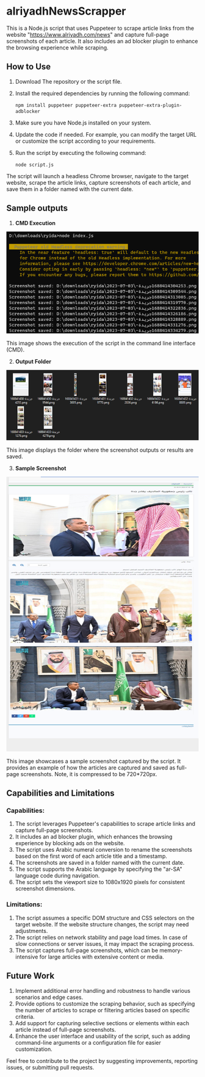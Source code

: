 
# alriyadhNewsScrapper 

This is a Node.js script that uses Puppeteer to scrape article links from the website "https://www.alriyadh.com/news" and capture full-page screenshots of each article. It also includes an ad blocker plugin to enhance the browsing experience while scraping. 
## How to Use

1. Download The repository or the script file.
2. Install the required dependencies by running the following command:
	  ```shell
	npm install puppeteer puppeteer-extra puppeteer-extra-plugin-adblocker
	  ```
3. Make sure you have Node.js installed on your system.

4. Update the code if needed. For example, you can modify the target URL or customize the script according to your requirements.

5. Run the script by executing the following command:

	```shell
    node script.js
	```
  The script will launch a headless Chrome browser, navigate to the target website, scrape the article links, capture screenshots of each article, and save them in a folder named with the current date.
## Sample outputs

1. **CMD Execution**

![CMD Execution](images/cmd.png)

This image shows the execution of the script in the command line interface (CMD).

2. **Output Folder**

![Output Folder](images/output.png)

This image displays the folder where the screenshot outputs or results are saved.

3. **Sample Screenshot**

<img src="images/sample1.png" alt="Sample Screenshot" width="720" height="720" />

This image showcases a sample screenshot captured by the script. It provides an example of how the articles are captured and saved as full-page screenshots. Note, it is compressed to be 720*720px.


## Capabilities and Limitations

### Capabilities:
1. The script leverages Puppeteer's capabilities to scrape article links and capture full-page screenshots.
2. It includes an ad blocker plugin, which enhances the browsing experience by blocking ads on the website.
3. The script uses Arabic numeral conversion to rename the screenshots based on the first word of each article title and a timestamp.
4. The screenshots are saved in a folder named with the current date.
5. The script supports the Arabic language by specifying the "ar-SA" language code during navigation.
6. The script sets the viewport size to 1080x1920 pixels for consistent screenshot dimensions.

### Limitations:

1. The script assumes a specific DOM structure and CSS selectors on the target website. If the website structure changes, the script may need adjustments.
2. The script relies on network stability and page load times. In case of slow connections or server issues, it may impact the scraping process.
3. The script captures full-page screenshots, which can be memory-intensive for large articles with extensive content or media.

## Future Work

1. Implement additional error handling and robustness to handle various scenarios and edge cases.
2. Provide options to customize the scraping behavior, such as specifying the number of articles to scrape or filtering articles based on specific criteria.
3. Add support for capturing selective sections or elements within each article instead of full-page screenshots.
4. Enhance the user interface and usability of the script, such as adding command-line arguments or a configuration file for easier customization.

Feel free to contribute to the project by suggesting improvements, reporting issues, or submitting pull requests.
